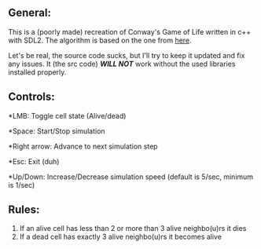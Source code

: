 ## General: 

  This is a (poorly made) recreation of Conway's Game of Life written in c++ with SDL2. The algorithm is based on the one from [here](https://www.youtube.com/watch?v=ndAfWKmKF34).

  Let's be real, the source code sucks, but I'll try to keep it updated and fix any issues. It (the src code) ***WILL NOT*** work without the used libraries installed properly.

## Controls:

  *LMB: Toggle cell state (Alive/dead)

  *Space: Start/Stop simulation

  *Right arrow: Advance to next simulation step

  *Esc: Exit (duh)

  *Up/Down: Increase/Decrease simulation speed
 (default is 5/sec, minimum is 1/sec)

## Rules:

  1. If an alive cell has less than 2 or more than 3 alive neighbo(u)rs it dies
  2. If a dead cell has exactly 3 alive neighbo(u)rs it becomes alive 
